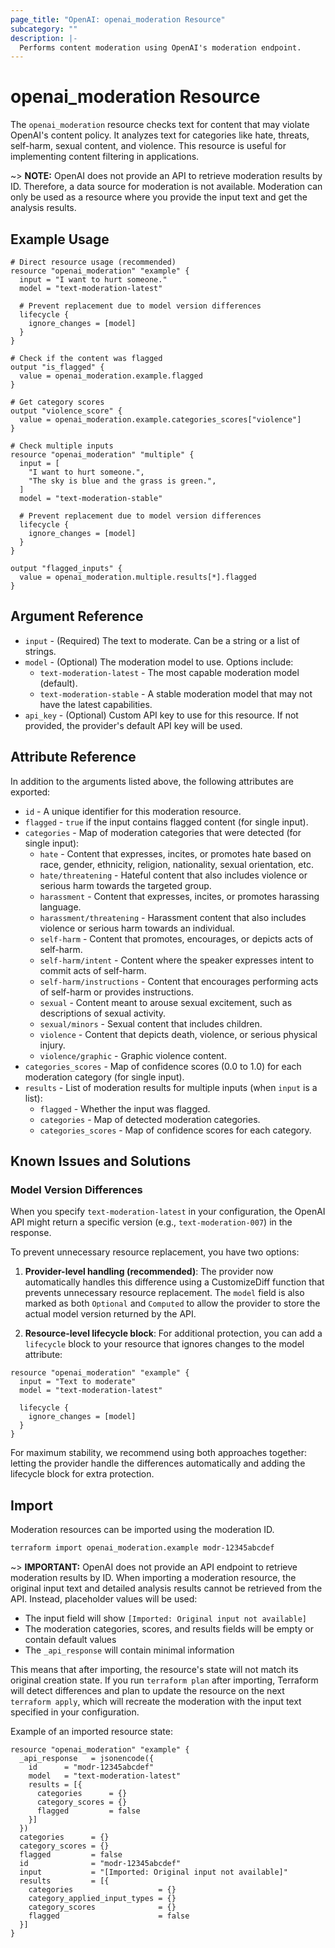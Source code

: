 ```yaml
---
page_title: "OpenAI: openai_moderation Resource"
subcategory: ""
description: |-
  Performs content moderation using OpenAI's moderation endpoint.
---
```


# openai_moderation Resource

The `openai_moderation` resource checks text for content that may violate OpenAI's content policy. It analyzes text for categories like hate, threats, self-harm, sexual content, and violence. This resource is useful for implementing content filtering in applications.

~> **NOTE:** OpenAI does not provide an API to retrieve moderation results by ID. Therefore, a data source for moderation is not available. Moderation can only be used as a resource where you provide the input text and get the analysis results.

## Example Usage

```hcl
# Direct resource usage (recommended)
resource "openai_moderation" "example" {
  input = "I want to hurt someone."
  model = "text-moderation-latest"
  
  # Prevent replacement due to model version differences
  lifecycle {
    ignore_changes = [model]
  }
}

# Check if the content was flagged
output "is_flagged" {
  value = openai_moderation.example.flagged
}

# Get category scores
output "violence_score" {
  value = openai_moderation.example.categories_scores["violence"]
}

# Check multiple inputs
resource "openai_moderation" "multiple" {
  input = [
    "I want to hurt someone.",
    "The sky is blue and the grass is green.",
  ]
  model = "text-moderation-stable"
  
  # Prevent replacement due to model version differences
  lifecycle {
    ignore_changes = [model]
  }
}

output "flagged_inputs" {
  value = openai_moderation.multiple.results[*].flagged
}
```

## Argument Reference

* `input` - (Required) The text to moderate. Can be a string or a list of strings.
* `model` - (Optional) The moderation model to use. Options include:
  * `text-moderation-latest` - The most capable moderation model (default).
  * `text-moderation-stable` - A stable moderation model that may not have the latest capabilities.
* `api_key` - (Optional) Custom API key to use for this resource. If not provided, the provider's default API key will be used.

## Attribute Reference

In addition to the arguments listed above, the following attributes are exported:

* `id` - A unique identifier for this moderation resource.
* `flagged` - `true` if the input contains flagged content (for single input).
* `categories` - Map of moderation categories that were detected (for single input):
  * `hate` - Content that expresses, incites, or promotes hate based on race, gender, ethnicity, religion, nationality, sexual orientation, etc.
  * `hate/threatening` - Hateful content that also includes violence or serious harm towards the targeted group.
  * `harassment` - Content that expresses, incites, or promotes harassing language.
  * `harassment/threatening` - Harassment content that also includes violence or serious harm towards an individual.
  * `self-harm` - Content that promotes, encourages, or depicts acts of self-harm.
  * `self-harm/intent` - Content where the speaker expresses intent to commit acts of self-harm.
  * `self-harm/instructions` - Content that encourages performing acts of self-harm or provides instructions.
  * `sexual` - Content meant to arouse sexual excitement, such as descriptions of sexual activity.
  * `sexual/minors` - Sexual content that includes children.
  * `violence` - Content that depicts death, violence, or serious physical injury.
  * `violence/graphic` - Graphic violence content.
* `categories_scores` - Map of confidence scores (0.0 to 1.0) for each moderation category (for single input).
* `results` - List of moderation results for multiple inputs (when `input` is a list):
  * `flagged` - Whether the input was flagged.
  * `categories` - Map of detected moderation categories.
  * `categories_scores` - Map of confidence scores for each category.

## Known Issues and Solutions

### Model Version Differences

When you specify `text-moderation-latest` in your configuration, the OpenAI API might return a specific version (e.g., `text-moderation-007`) in the response. 

To prevent unnecessary resource replacement, you have two options:

1. **Provider-level handling (recommended)**: The provider now automatically handles this difference using a CustomizeDiff function that prevents unnecessary resource replacement. The `model` field is also marked as both `Optional` and `Computed` to allow the provider to store the actual model version returned by the API.

2. **Resource-level lifecycle block**: For additional protection, you can add a `lifecycle` block to your resource that ignores changes to the model attribute:

```hcl
resource "openai_moderation" "example" {
  input = "Text to moderate"
  model = "text-moderation-latest"
  
  lifecycle {
    ignore_changes = [model]
  }
}
```

For maximum stability, we recommend using both approaches together: letting the provider handle the differences automatically and adding the lifecycle block for extra protection.

## Import

Moderation resources can be imported using the moderation ID.

```bash
terraform import openai_moderation.example modr-12345abcdef
```

~> **IMPORTANT:** OpenAI does not provide an API endpoint to retrieve moderation results by ID. When importing a moderation resource, the original input text and detailed analysis results cannot be retrieved from the API. Instead, placeholder values will be used:
- The input field will show `[Imported: Original input not available]`
- The moderation categories, scores, and results fields will be empty or contain default values
- The `_api_response` will contain minimal information

This means that after importing, the resource's state will not match its original creation state. If you run `terraform plan` after importing, Terraform will detect differences and plan to update the resource on the next `terraform apply`, which will recreate the moderation with the input text specified in your configuration.

Example of an imported resource state:
```hcl
resource "openai_moderation" "example" {
  _api_response   = jsonencode({
    id      = "modr-12345abcdef"
    model   = "text-moderation-latest"
    results = [{
      categories      = {}
      category_scores = {}
      flagged         = false
    }]
  })
  categories      = {}
  category_scores = {}
  flagged         = false
  id              = "modr-12345abcdef"
  input           = "[Imported: Original input not available]"
  results         = [{
    categories                   = {}
    category_applied_input_types = {}
    category_scores              = {}
    flagged                      = false
  }]
}
``` 